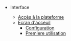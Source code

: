 - Interface

  - [Accès à la plateforme](acces.md)
  - [Ecran d'acceuil](accueil.md)
    - [Configuration](config.md)
    - [Premiere utilisation](first-use.md)